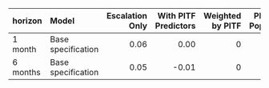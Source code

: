 |horizon  |Model              | Escalation Only| With PITF Predictors| Weighted by PITF| PITF Split Population| PITF Only|
|:--------|:------------------|---------------:|--------------------:|----------------:|---------------------:|---------:|
|1 month  |Base specification |            0.06|                 0.00|                0|                  0.01|         0|
|6 months |Base specification |            0.05|                -0.01|                0|                  0.01|         0|
